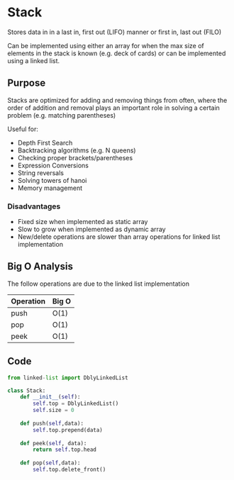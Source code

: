 # Stack
Stores data in in a last in, first out (LIFO) manner or first in, last out (FILO)

Can be implemented using either an array for when the max size of elements in the stack is known (e.g. deck of cards) or can be implemented using a linked list.
 
## Purpose
Stacks are optimized for adding and removing things from often, where the order of addition and removal plays an important role in solving a certain problem (e.g. matching parentheses)

Useful for:
- Depth First Search
- Backtracking algorithms (e.g. N queens)
- Checking proper brackets/parentheses
- Expression Conversions
- String reversals
- Solving towers of hanoi
- Memory management

### Disadvantages
- Fixed size when implemented as static array
- Slow to grow when implemented as dynamic array
- New/delete operations are slower than array operations for linked list implementation

## Big O Analysis

The follow operations are due to the linked list implementation

| Operation | Big O |
|-----------|-------|
| push | O(1) |
| pop | O(1) |
| peek | O(1) |
 

## Code 
``` python
from linked-list import DblyLinkedList

class Stack:
    def __init__(self):
        self.top = DblyLinkedList()
        self.size = 0
    
    def push(self,data):
        self.top.prepend(data)
    
    def peek(self, data):
        return self.top.head
    
    def pop(self,data):
        self.top.delete_front()
```